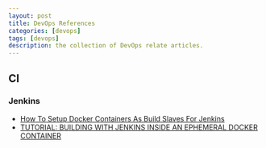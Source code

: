 ```yaml
---
layout: post
title: DevOps References
categories: [devops]
tags: [devops]
description: the collection of DevOps relate articles.
---
```


## CI

### Jenkins

* [How To Setup Docker Containers As Build Slaves For Jenkins](http://devopscube.com/docker-containers-as-build-slaves-jenkins/)
* [TUTORIAL: BUILDING WITH JENKINS INSIDE AN EPHEMERAL DOCKER CONTAINER](https://engineering.riotgames.com/news/jenkins-ephemeral-docker-tutorial)
